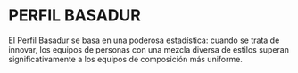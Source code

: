 # PERFIL BASADUR
El Perfil Basadur se basa en una poderosa estadística: cuando se trata de innovar, los equipos de personas con una mezcla diversa de estilos superan significativamente a los equipos de composición más uniforme.